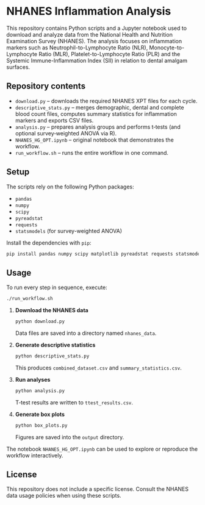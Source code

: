 # NHANES Inflammation Analysis

This repository contains Python scripts and a Jupyter notebook used to download and analyze data from the National Health and Nutrition Examination Survey (NHANES). The analysis focuses on inflammation markers such as Neutrophil-to-Lymphocyte Ratio (NLR), Monocyte-to-Lymphocyte Ratio (MLR), Platelet-to-Lymphocyte Ratio (PLR) and the Systemic Immune-Inflammation Index (SII) in relation to dental amalgam surfaces.

## Repository contents

- `download.py` – downloads the required NHANES XPT files for each cycle.
- `descriptive_stats.py` – merges demographic, dental and complete blood count files, computes summary statistics for inflammation markers and exports CSV files.
- `analysis.py` – prepares analysis groups and performs t‑tests (and optional survey‑weighted ANOVA via R).
- `NHANES_HG_OPT.ipynb` – original notebook that demonstrates the workflow.
- `run_workflow.sh` – runs the entire workflow in one command.

## Setup

The scripts rely on the following Python packages:

- `pandas`
- `numpy`
- `scipy`
- `pyreadstat`
- `requests`
- `statsmodels` (for survey-weighted ANOVA)

Install the dependencies with `pip`:

```bash
pip install pandas numpy scipy matplotlib pyreadstat requests statsmodels
```

## Usage

To run every step in sequence, execute:
```bash
./run_workflow.sh
```


1. **Download the NHANES data**

   ```bash
   python download.py
   ```
   Data files are saved into a directory named `nhanes_data`.

2. **Generate descriptive statistics**

   ```bash
   python descriptive_stats.py
   ```
   This produces `combined_dataset.csv` and `summary_statistics.csv`.

3. **Run analyses**

   ```bash
   python analysis.py
   ```
   T‑test results are written to `ttest_results.csv`.

4. **Generate box plots**

   ```bash
   python box_plots.py
   ```
   Figures are saved into the `output` directory.

The notebook `NHANES_HG_OPT.ipynb` can be used to explore or reproduce the workflow interactively.

## License

This repository does not include a specific license. Consult the NHANES data usage policies when using these scripts.

